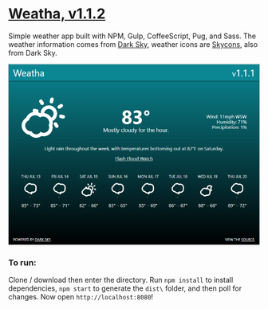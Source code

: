 # [Weatha, v1.1.2](https://paulmakesthe.net/weatha/)
Simple weather app built with NPM, Gulp, CoffeeScript, Pug, and Sass. The weather information comes from [Dark Sky](https://darksky.net/poweredby/), weather icons are [Skycons](https://darkskyapp.github.io/skycons/), also from Dark Sky.

![](screenshot.png)

### To run:
Clone / download then enter the directory. Run `npm install` to install dependencies, `npm start` to generate the `dist\` folder, and then poll for changes. Now open `http://localhost:8080`!
